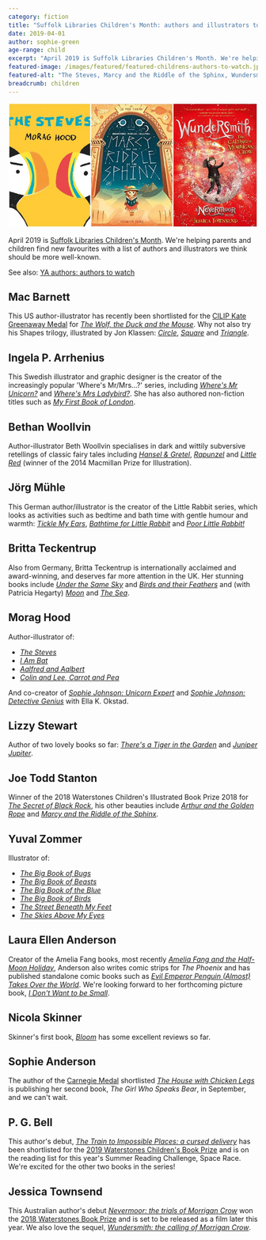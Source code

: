 ```yaml
---
category: fiction
title: "Suffolk Libraries Children's Month: authors and illustrators to watch"
date: 2019-04-01
author: sophie-green
age-range: child
excerpt: "April 2019 is Suffolk Libraries Children's Month. We're helping parents and children find new favourites with a list of authors and illustrators we think should be more well-known."
featured-image: /images/featured/featured-childrens-authors-to-watch.jpg
featured-alt: "The Steves, Marcy and the Riddle of the Sphinx, Wundersmith: the calling of Morrigan Crow"
breadcrumb: children
---
```


![The Steves, Marcy and the Riddle of the Sphinx, Wundersmith: the calling of Morrigan Crow](/images/featured/featured-childrens-authors-to-watch.jpg)

April 2019 is [Suffolk Libraries Children's Month](/childrens-month/). We're helping parents and children find new favourites with a list of authors and illustrators we think should be more well-known.

See also: [YA authors: authors to watch](/new-suggestions/young-adult/ya-authors-to-watch)

## Mac Barnett

This US author-illustrator has recently been shortlisted for the [CILIP Kate Greenaway Medal](/parents-carers-and-children/children/kate-greenaway-longlist-2019/) for [<cite>The Wolf, the Duck and the Mouse</cite>](https://suffolk.spydus.co.uk/cgi-bin/spydus.exe/ENQ/OPAC/BIBENQ?BRN=2445859). Why not also try his Shapes trilogy, illustrated by Jon Klassen: [<cite>Circle</cite>](https://suffolk.spydus.co.uk/cgi-bin/spydus.exe/ENQ/OPAC/BIBENQ?BRN=2517785), [<cite>Square</cite>](https://suffolk.spydus.co.uk/cgi-bin/spydus.exe/ENQ/OPAC/BIBENQ?BRN=2517783) and [<cite>Triangle</cite>](https://suffolk.spydus.co.uk/cgi-bin/spydus.exe/ENQ/OPAC/BIBENQ?BRN=2336865).

## Ingela P. Arrhenius

This Swedish illustrator and graphic designer is the creator of the increasingly popular 'Where's Mr/Mrs...?' series, including [<cite>Where's Mr Unicorn?</cite>](https://suffolk.spydus.co.uk/cgi-bin/spydus.exe/ENQ/OPAC/BIBENQ?BRN=2434850) and [<cite>Where's Mrs Ladybird?</cite>](https://suffolk.spydus.co.uk/cgi-bin/spydus.exe/ENQ/OPAC/BIBENQ?BRN=2089803). She has also authored non-fiction titles such as [<cite>My First Book of London</cite>](https://suffolk.spydus.co.uk/cgi-bin/spydus.exe/ENQ/OPAC/BIBENQ?BRN=2450129).

## Bethan Woollvin

Author-illustrator Beth Woollvin specialises in dark and wittily subversive retellings of classic fairy tales including [<cite>Hansel & Gretel</cite>](https://suffolk.spydus.co.uk/cgi-bin/spydus.exe/ENQ/OPAC/BIBENQ?BRN=2364375), [<cite>Rapunzel</cite>](https://suffolk.spydus.co.uk/cgi-bin/spydus.exe/ENQ/OPAC/BIBENQ?BRN=2364374) and [<cite>Little Red</cite>](https://suffolk.spydus.co.uk/cgi-bin/spydus.exe/ENQ/OPAC/BIBENQ?BRN=2160786) (winner of the 2014 Macmillan Prize for Illustration).

## Jörg Mühle

This German author/illustrator is the creator of the Little Rabbit series, which looks as activities such as bedtime and bath time with gentle humour and warmth: [<cite>Tickle My Ears</cite>](https://suffolk.spydus.co.uk/cgi-bin/spydus.exe/ENQ/OPAC/BIBENQ?BRN=1955124), [<cite>Bathtime for Little Rabbit</cite>](https://suffolk.spydus.co.uk/cgi-bin/spydus.exe/ENQ/OPAC/BIBENQ?BRN=2105276) and [<cite>Poor Little Rabbit!</cite>](https://suffolk.spydus.co.uk/cgi-bin/spydus.exe/ENQ/OPAC/BIBENQ?BRN=2330691)

## Britta Teckentrup

Also from Germany, Britta Teckentrup is internationally acclaimed and award-winning, and deserves far more attention in the UK. Her stunning books include [<cite>Under the Same Sky</cite>](https://suffolk.spydus.co.uk/cgi-bin/spydus.exe/ENQ/OPAC/BIBENQ?BRN=2393823) and [<cite>Birds and their Feathers</cite>](https://suffolk.spydus.co.uk/cgi-bin/spydus.exe/ENQ/OPAC/BIBENQ?BRN=2381024) and (with Patricia Hegarty) [<cite>Moon</cite>](https://suffolk.spydus.co.uk/cgi-bin/spydus.exe/ENQ/OPAC/BIBENQ?BRN=2423862) and [<cite>The Sea</cite>](https://suffolk.spydus.co.uk/cgi-bin/spydus.exe/ENQ/OPAC/BIBENQ?BRN=2545885).

## Morag Hood

Author-illustrator of:

* [<cite>The Steves</cite>](https://suffolk.spydus.co.uk/cgi-bin/spydus.exe/ENQ/OPAC/BIBENQ?BRN=2518609)
* [<cite>I Am Bat</cite>](https://suffolk.spydus.co.uk/cgi-bin/spydus.exe/ENQ/OPAC/BIBENQ?BRN=2427190)
* [<cite>Aalfred and Aalbert</cite>](https://suffolk.spydus.co.uk/cgi-bin/spydus.exe/ENQ/OPAC/BIBENQ?BRN=2491132)
* [<cite>Colin and Lee, Carrot and Pea</cite>](https://suffolk.spydus.co.uk/cgi-bin/spydus.exe/ENQ/OPAC/BIBENQ?BRN=2491131)

And co-creator of [<cite>Sophie Johnson: Unicorn Expert</cite>](https://suffolk.spydus.co.uk/cgi-bin/spydus.exe/ENQ/OPAC/BIBENQ?BRN=2350232) and [<cite>Sophie Johnson: Detective Genius</cite>](https://suffolk.spydus.co.uk/cgi-bin/spydus.exe/ENQ/OPAC/BIBENQ?BRN=2550550) with Ella K. Okstad.

## Lizzy Stewart

Author of two lovely books so far: [<cite>There's a Tiger in the Garden</cite>](https://suffolk.spydus.co.uk/cgi-bin/spydus.exe/ENQ/OPAC/BIBENQ?BRN=2042393) and [<cite>Juniper Jupiter</cite>](https://suffolk.spydus.co.uk/cgi-bin/spydus.exe/ENQ/OPAC/BIBENQ?BRN=2467436).

## Joe Todd Stanton

Winner of the 2018 Waterstones Children's Illustrated Book Prize 2018 for [<cite>The Secret of Black Rock</cite>](https://suffolk.spydus.co.uk/cgi-bin/spydus.exe/ENQ/OPAC/BIBENQ?BRN=2380442), his other beauties include [<cite>Arthur and the Golden Rope</cite>](https://suffolk.spydus.co.uk/cgi-bin/spydus.exe/ENQ/OPAC/BIBENQ?BRN=2422263) and [<cite>Marcy and the Riddle of the Sphinx</cite>](https://suffolk.spydus.co.uk/cgi-bin/spydus.exe/ENQ/OPAC/BIBENQ?BRN=2262200).

## Yuval Zommer

Illustrator of:

* [<cite>The Big Book of Bugs</cite>](https://suffolk.spydus.co.uk/cgi-bin/spydus.exe/ENQ/OPAC/BIBENQ?BRN=1927597)
* [<cite>The Big Book of Beasts</cite>](https://suffolk.spydus.co.uk/cgi-bin/spydus.exe/ENQ/OPAC/BIBENQ?BRN=2113836)
* [<cite>The Big Book of the Blue</cite>](https://suffolk.spydus.co.uk/cgi-bin/spydus.exe/ENQ/OPAC/BIBENQ?BRN=2363178)
* [<cite>The Big Book of Birds</cite>](https://suffolk.spydus.co.uk/cgi-bin/spydus.exe/ENQ/OPAC/BIBENQ?BRN=2549832)
* [<cite>The Street Beneath My Feet</cite>](https://suffolk.spydus.co.uk/cgi-bin/spydus.exe/ENQ/OPAC/BIBENQ?BRN=2111450)
* [<cite>The Skies Above My Eyes</cite>](https://suffolk.spydus.co.uk/cgi-bin/spydus.exe/ENQ/OPAC/BIBENQ?BRN=2439254)

## Laura Ellen Anderson

Creator of the Amelia Fang books, most recently [<cite>Amelia Fang and the Half-Moon Holiday</cite>](https://suffolk.spydus.co.uk/cgi-bin/spydus.exe/ENQ/OPAC/BIBENQ?BRN=2519440), Anderson also writes comic strips for <cite>The Phoenix</cite> and has published standalone comic books such as [<cite>Evil Emperor Penguin (Almost) Takes Over the World</cite>](https://suffolk.spydus.co.uk/cgi-bin/spydus.exe/ENQ/OPAC/BIBENQ?BRN=2519529). We're looking forward to her forthcoming picture book, [<cite>I Don't Want to be Small</cite>](https://suffolk.spydus.co.uk/cgi-bin/spydus.exe/ENQ/OPAC/BIBENQ?BRN=2546341).

## Nicola Skinner

Skinner's first book, [<cite>Bloom</cite>](https://suffolk.spydus.co.uk/cgi-bin/spydus.exe/ENQ/OPAC/BIBENQ?BRN=2534475) has some excellent reviews so far.

## Sophie Anderson

The author of the [Carnegie Medal](/parents-carers-and-children/children/carnegie-longlist-2019/) shortlisted [<cite>The House with Chicken Legs</cite>](/parents-carers-and-children/children/the-house-with-chicken-legs-by-sophie-anderson/) is publishing her second book, <cite>The Girl Who Speaks Bear</cite>, in September, and we can't wait.

## P. G. Bell

This author's debut, [<cite>The Train to Impossible Places: a cursed delivery</cite>](https://suffolk.spydus.co.uk/cgi-bin/spydus.exe/ENQ/OPAC/BIBENQ?BRN=2526879) has been shortlisted for the [2019 Waterstones Children's Book Prize](/parents-carers-and-children/children/waterstones-shortlist-2019/) and is on the reading list for this year's Summer Reading Challenge, Space Race. We're excited for the other two books in the series!

## Jessica Townsend

This Australian author's debut [<cite>Nevermoor: the trials of Morrigan Crow</cite>](https://suffolk.spydus.co.uk/cgi-bin/spydus.exe/ENQ/OPAC/BIBENQ?BRN=2315424) won the [2018 Waterstones Book Prize](/parents-carers-and-children/children/waterstones-shortlist-2018/) and is set to be released as a film later this year. We also love the sequel, [<cite>Wundersmith: the calling of Morrigan Crow</cite>](https://suffolk.spydus.co.uk/cgi-bin/spydus.exe/ENQ/OPAC/BIBENQ?BRN=2550682).
